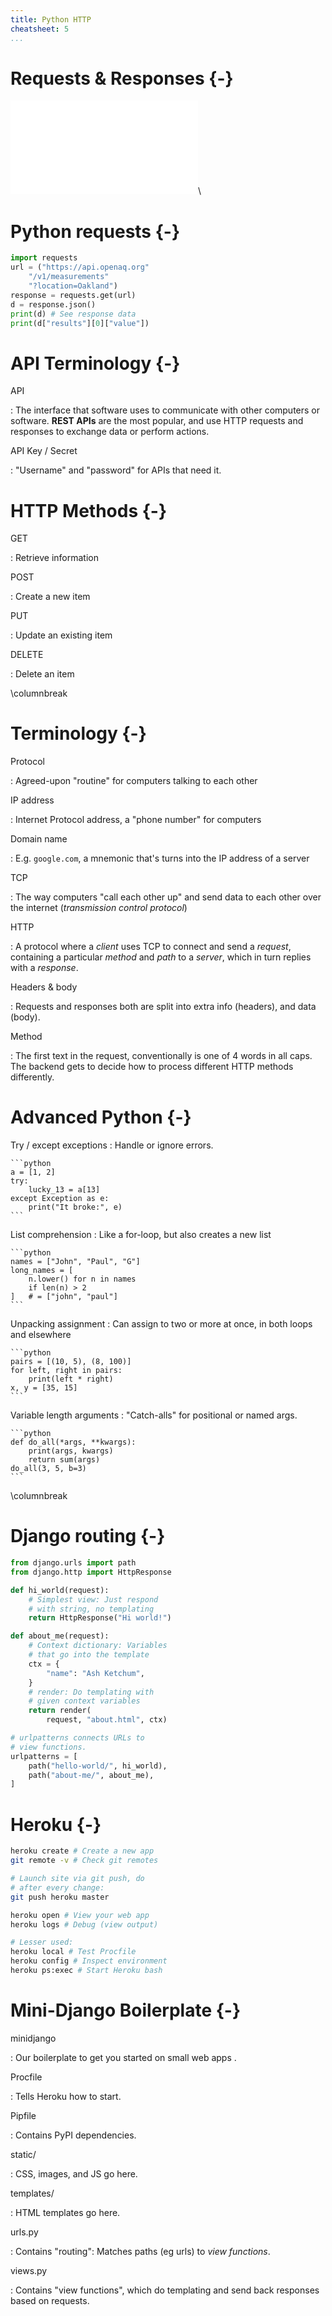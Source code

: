 ```yaml
---
title: Python HTTP
cheatsheet: 5
...
```


# Requests & Responses {-}

![requests and responses](./kickstart-backend/images/request_response.pdf)\ 


# Python requests {-}

```python
import requests
url = ("https://api.openaq.org"
    "/v1/measurements"
    "?location=Oakland")
response = requests.get(url)
d = response.json()
print(d) # See response data
print(d["results"][0]["value"])
```


# API Terminology {-}

API

:   The interface that software uses to communicate with other computers or
software. **REST APIs** are the most popular, and use HTTP requests and
responses to exchange data or perform actions.

API Key / Secret

:   "Username" and "password" for APIs that need it.


# HTTP Methods {-}

GET

:   Retrieve information


POST

:   Create a new item


PUT

:   Update an existing item


DELETE

:   Delete an item


\columnbreak


# Terminology {-}

Protocol

:   Agreed-upon "routine" for computers talking to each other

IP address

:   Internet Protocol address, a "phone number" for computers


Domain name

:   E.g. `google.com`, a mnemonic that's turns into the IP address of a server

TCP

:   The way computers "call each other up" and send data to each other over the
internet (*transmission control protocol*)


HTTP

:   A protocol where a *client* uses TCP to connect and send a *request*,
containing a particular *method* and *path* to a *server*, which in turn
replies with a *response*.

Headers & body

:   Requests and responses both are split into extra info (headers), and data
(body).

Method

:   The first text in the request, conventionally is one of 4 words in all
caps. The backend gets to decide how to process different HTTP methods
differently.



# Advanced Python {-}

Try / except exceptions
:   Handle or ignore errors.

    ```python
    a = [1, 2]
    try:
        lucky_13 = a[13]
    except Exception as e:
        print("It broke:", e)
    ```

List comprehension
:   Like a for-loop, but also creates a new list

    ```python
    names = ["John", "Paul", "G"]
    long_names = [
        n.lower() for n in names
        if len(n) > 2
    ]   # = ["john", "paul"]
    ```


Unpacking assignment
:   Can assign to two or more at once, in both loops and elsewhere

    ```python
    pairs = [(10, 5), (8, 100)]
    for left, right in pairs:
        print(left * right)
    x, y = [35, 15]
    ```


<!--
sets
:   like dicts, but no values. can do arithmetic.

    ```python
    a = {"a", 1, 4, "b"}
    b = {"a", "b"}
    print(a - b)  #  {1, 4}
    ```
-->

Variable length arguments
:   "Catch-alls" for positional or named args.

    ```python
    def do_all(*args, **kwargs):
        print(args, kwargs)
        return sum(args)
    do_all(3, 5, b=3)
    ```




<!--
# Minimal Django Boilerplate {-}

While insufficient for larger projects, this mini-Django boilerplate is great
for tiny web apps.

Procfile

:   Used by Heroku to know how to launch the server


Pipfile

:   Contains PyPI dependencies.


urls.py

:   Contains routing: Matches up paths to *views* which it imports from the
`views.py` file.


views.py

:   Contains code for templating and formatting responses to send back.
-->
\columnbreak


# Django routing {-}

```python
from django.urls import path
from django.http import HttpResponse

def hi_world(request):
    # Simplest view: Just respond
    # with string, no templating
    return HttpResponse("Hi world!")

def about_me(request):
    # Context dictionary: Variables
    # that go into the template
    ctx = {
        "name": "Ash Ketchum",
    }
    # render: Do templating with
    # given context variables
    return render(
        request, "about.html", ctx)

# urlpatterns connects URLs to
# view functions.
urlpatterns = [
    path("hello-world/", hi_world),
    path("about-me/", about_me),
]
```

# Heroku {-}

```bash
heroku create # Create a new app
git remote -v # Check git remotes

# Launch site via git push, do
# after every change:
git push heroku master

heroku open # View your web app
heroku logs # Debug (view output)

# Lesser used:
heroku local # Test Procfile
heroku config # Inspect environment
heroku ps:exec # Start Heroku bash
```


# Mini-Django Boilerplate {-}

<!--
-->

minidjango

:    Our boilerplate to get you started on small web apps .

Procfile

:   Tells Heroku how to start.


Pipfile

:   Contains PyPI dependencies.



static/

:   CSS, images, and JS go here.

templates/

:   HTML templates go here.

urls.py

:   Contains "routing": Matches paths (eg urls) to *view functions*.


views.py

:   Contains "view functions", which do templating and send back responses
based on requests.


